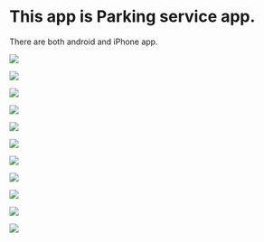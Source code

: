 This app is Parking service app.
================================
There are both android and iPhone app.

![](1.jpg)


![](2.jpg)


![](3.jpg)


![](3.jpg)


![](4.jpg)


![](5.jpg)

![](6.jpg)


![](7.jpg)


![](8.jpg)

![](9.jpg)


![](10.jpg)



